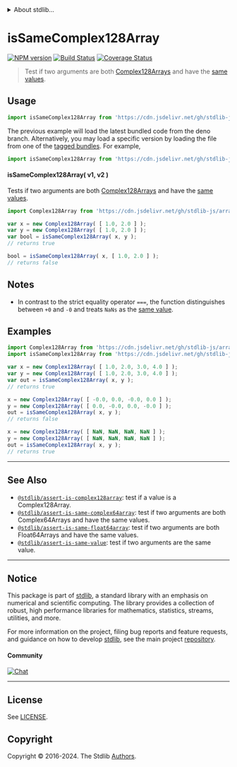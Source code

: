 <!--

@license Apache-2.0

Copyright (c) 2024 The Stdlib Authors.

Licensed under the Apache License, Version 2.0 (the "License");
you may not use this file except in compliance with the License.
You may obtain a copy of the License at

   http://www.apache.org/licenses/LICENSE-2.0

Unless required by applicable law or agreed to in writing, software
distributed under the License is distributed on an "AS IS" BASIS,
WITHOUT WARRANTIES OR CONDITIONS OF ANY KIND, either express or implied.
See the License for the specific language governing permissions and
limitations under the License.

-->


<details>
  <summary>
    About stdlib...
  </summary>
  <p>We believe in a future in which the web is a preferred environment for numerical computation. To help realize this future, we've built stdlib. stdlib is a standard library, with an emphasis on numerical and scientific computation, written in JavaScript (and C) for execution in browsers and in Node.js.</p>
  <p>The library is fully decomposable, being architected in such a way that you can swap out and mix and match APIs and functionality to cater to your exact preferences and use cases.</p>
  <p>When you use stdlib, you can be absolutely certain that you are using the most thorough, rigorous, well-written, studied, documented, tested, measured, and high-quality code out there.</p>
  <p>To join us in bringing numerical computing to the web, get started by checking us out on <a href="https://github.com/stdlib-js/stdlib">GitHub</a>, and please consider <a href="https://opencollective.com/stdlib">financially supporting stdlib</a>. We greatly appreciate your continued support!</p>
</details>

# isSameComplex128Array

[![NPM version][npm-image]][npm-url] [![Build Status][test-image]][test-url] [![Coverage Status][coverage-image]][coverage-url] <!-- [![dependencies][dependencies-image]][dependencies-url] -->

> Test if two arguments are both [Complex128Arrays][@stdlib/array/complex128] and have the [same values][@stdlib/assert/is-same-value].



<section class="usage">

## Usage

```javascript
import isSameComplex128Array from 'https://cdn.jsdelivr.net/gh/stdlib-js/assert-is-same-complex128array@deno/mod.js';
```
The previous example will load the latest bundled code from the deno branch. Alternatively, you may load a specific version by loading the file from one of the [tagged bundles](https://github.com/stdlib-js/assert-is-same-complex128array/tags). For example,

```javascript
import isSameComplex128Array from 'https://cdn.jsdelivr.net/gh/stdlib-js/assert-is-same-complex128array@v0.2.2-deno/mod.js';
```

#### isSameComplex128Array( v1, v2 )

Tests if two arguments are both [Complex128Arrays][@stdlib/array/complex128] and have the [same values][@stdlib/assert/is-same-value].

```javascript
import Complex128Array from 'https://cdn.jsdelivr.net/gh/stdlib-js/array-complex128@deno/mod.js';

var x = new Complex128Array( [ 1.0, 2.0 ] );
var y = new Complex128Array( [ 1.0, 2.0 ] );
var bool = isSameComplex128Array( x, y );
// returns true

bool = isSameComplex128Array( x, [ 1.0, 2.0 ] );
// returns false
```

</section>

<!-- /.usage -->

<section class="notes">

## Notes

-   In contrast to the strict equality operator `===`, the function distinguishes between `+0` and `-0` and treats `NaNs` as the [same value][@stdlib/assert/is-same-value].

</section>

<!-- /.notes -->

<section class="examples">

## Examples

<!-- eslint no-undef: "error" -->

```javascript
import Complex128Array from 'https://cdn.jsdelivr.net/gh/stdlib-js/array-complex128@deno/mod.js';
import isSameComplex128Array from 'https://cdn.jsdelivr.net/gh/stdlib-js/assert-is-same-complex128array@deno/mod.js';

var x = new Complex128Array( [ 1.0, 2.0, 3.0, 4.0 ] );
var y = new Complex128Array( [ 1.0, 2.0, 3.0, 4.0 ] );
var out = isSameComplex128Array( x, y );
// returns true

x = new Complex128Array( [ -0.0, 0.0, -0.0, 0.0 ] );
y = new Complex128Array( [ 0.0, -0.0, 0.0, -0.0 ] );
out = isSameComplex128Array( x, y );
// returns false

x = new Complex128Array( [ NaN, NaN, NaN, NaN ] );
y = new Complex128Array( [ NaN, NaN, NaN, NaN ] );
out = isSameComplex128Array( x, y );
// returns true
```

</section>

<!-- /.examples -->

<!-- Section for related `stdlib` packages. Do not manually edit this section, as it is automatically populated. -->

<section class="related">

* * *

## See Also

-   <span class="package-name">[`@stdlib/assert-is-complex128array`][@stdlib/assert/is-complex128array]</span><span class="delimiter">: </span><span class="description">test if a value is a Complex128Array.</span>
-   <span class="package-name">[`@stdlib/assert-is-same-complex64array`][@stdlib/assert/is-same-complex64array]</span><span class="delimiter">: </span><span class="description">test if two arguments are both Complex64Arrays and have the same values.</span>
-   <span class="package-name">[`@stdlib/assert-is-same-float64array`][@stdlib/assert/is-same-float64array]</span><span class="delimiter">: </span><span class="description">test if two arguments are both Float64Arrays and have the same values.</span>
-   <span class="package-name">[`@stdlib/assert-is-same-value`][@stdlib/assert/is-same-value]</span><span class="delimiter">: </span><span class="description">test if two arguments are the same value.</span>

</section>

<!-- /.related -->

<!-- Section for all links. Make sure to keep an empty line after the `section` element and another before the `/section` close. -->


<section class="main-repo" >

* * *

## Notice

This package is part of [stdlib][stdlib], a standard library with an emphasis on numerical and scientific computing. The library provides a collection of robust, high performance libraries for mathematics, statistics, streams, utilities, and more.

For more information on the project, filing bug reports and feature requests, and guidance on how to develop [stdlib][stdlib], see the main project [repository][stdlib].

#### Community

[![Chat][chat-image]][chat-url]

---

## License

See [LICENSE][stdlib-license].


## Copyright

Copyright &copy; 2016-2024. The Stdlib [Authors][stdlib-authors].

</section>

<!-- /.stdlib -->

<!-- Section for all links. Make sure to keep an empty line after the `section` element and another before the `/section` close. -->

<section class="links">

[npm-image]: http://img.shields.io/npm/v/@stdlib/assert-is-same-complex128array.svg
[npm-url]: https://npmjs.org/package/@stdlib/assert-is-same-complex128array

[test-image]: https://github.com/stdlib-js/assert-is-same-complex128array/actions/workflows/test.yml/badge.svg?branch=v0.2.2
[test-url]: https://github.com/stdlib-js/assert-is-same-complex128array/actions/workflows/test.yml?query=branch:v0.2.2

[coverage-image]: https://img.shields.io/codecov/c/github/stdlib-js/assert-is-same-complex128array/main.svg
[coverage-url]: https://codecov.io/github/stdlib-js/assert-is-same-complex128array?branch=main

<!--

[dependencies-image]: https://img.shields.io/david/stdlib-js/assert-is-same-complex128array.svg
[dependencies-url]: https://david-dm.org/stdlib-js/assert-is-same-complex128array/main

-->

[chat-image]: https://img.shields.io/gitter/room/stdlib-js/stdlib.svg
[chat-url]: https://app.gitter.im/#/room/#stdlib-js_stdlib:gitter.im

[stdlib]: https://github.com/stdlib-js/stdlib

[stdlib-authors]: https://github.com/stdlib-js/stdlib/graphs/contributors

[umd]: https://github.com/umdjs/umd
[es-module]: https://developer.mozilla.org/en-US/docs/Web/JavaScript/Guide/Modules

[deno-url]: https://github.com/stdlib-js/assert-is-same-complex128array/tree/deno
[deno-readme]: https://github.com/stdlib-js/assert-is-same-complex128array/blob/deno/README.md
[umd-url]: https://github.com/stdlib-js/assert-is-same-complex128array/tree/umd
[umd-readme]: https://github.com/stdlib-js/assert-is-same-complex128array/blob/umd/README.md
[esm-url]: https://github.com/stdlib-js/assert-is-same-complex128array/tree/esm
[esm-readme]: https://github.com/stdlib-js/assert-is-same-complex128array/blob/esm/README.md
[branches-url]: https://github.com/stdlib-js/assert-is-same-complex128array/blob/main/branches.md

[stdlib-license]: https://raw.githubusercontent.com/stdlib-js/assert-is-same-complex128array/main/LICENSE

[@stdlib/array/complex128]: https://github.com/stdlib-js/array-complex128/tree/deno

[@stdlib/assert/is-same-value]: https://github.com/stdlib-js/assert-is-same-value/tree/deno

<!-- <related-links> -->

[@stdlib/assert/is-complex128array]: https://github.com/stdlib-js/assert-is-complex128array/tree/deno

[@stdlib/assert/is-same-complex64array]: https://github.com/stdlib-js/assert-is-same-complex64array/tree/deno

[@stdlib/assert/is-same-float64array]: https://github.com/stdlib-js/assert-is-same-float64array/tree/deno

<!-- </related-links> -->

</section>

<!-- /.links -->
